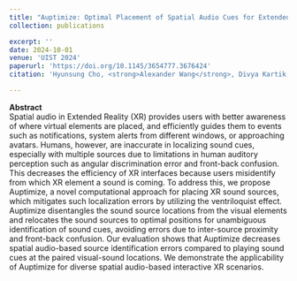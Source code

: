 ```yaml
---
title: "Auptimize: Optimal Placement of Spatial Audio Cues for Extended Reality"
collection: publications

excerpt: ''
date: 2024-10-01
venue: 'UIST 2024'
paperurl: 'https://doi.org/10.1145/3654777.3676424'
citation: 'Hyunsung Cho, <strong>Alexander Wang</strong>, Divya Kartik, Emily Liying Xie, Yukang Yan, David Lindlbauer. <a href="https://doi.org/10.1145/3654777.3676424">(PDF)</a>'

---
```

<!-- permalink: /publication/MARingBA -->
<!-- excerpt: '<img src="/images/MARingBAfigure.png"  style="max-width: 400px;"><br>' -->
<!--video: "https://www.youtube.com/embed/uSQJCviG-uE?si=TyIyX3H8cFnFL0lj"-->

__Abstract__    
Spatial audio in Extended Reality (XR) provides users with better
awareness of where virtual elements are placed, and efficiently
guides them to events such as notifications, system alerts from
different windows, or approaching avatars. Humans, however, are
inaccurate in localizing sound cues, especially with multiple sources
due to limitations in human auditory perception such as angular
discrimination error and front-back confusion. This decreases the
efficiency of XR interfaces because users misidentify from which XR
element a sound is coming. To address this, we propose Auptimize, a
novel computational approach for placing XR sound sources, which
mitigates such localization errors by utilizing the ventriloquist
effect. Auptimize disentangles the sound source locations from
the visual elements and relocates the sound sources to optimal
positions for unambiguous identification of sound cues, avoiding
errors due to inter-source proximity and front-back confusion. Our
evaluation shows that Auptimize decreases spatial audio-based source identification errors compared to playing sound cues at the
paired visual-sound locations. We demonstrate the applicability of
Auptimize for diverse spatial audio-based interactive XR scenarios.
